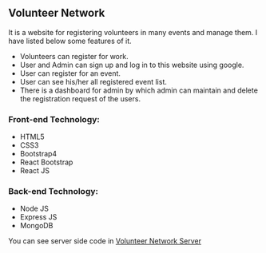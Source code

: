 ## Volunteer Network

It is a website for registering volunteers in many events and manage them. I have listed below some features of it.

- Volunteers can register for work.
- User and Admin can sign up and log in to this website using google.
- User can register for an event.
- User can see his/her all registered event list.
- There is a dashboard for admin by which admin can maintain and delete the registration request of the users.

### Front-end Technology:

- HTML5
- CSS3
- Bootstrap4
- React Bootstrap
- React JS

### Back-end Technology:

- Node JS
- Express JS
- MongoDB

You can see server side code in [Volunteer Network Server](https://github.com/farhan-nahid/volunteer-network-server)

